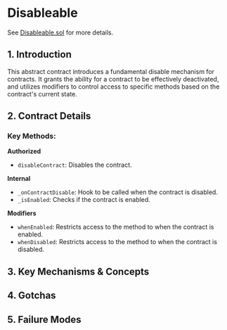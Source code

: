 # Disableable

See [Disableable.sol](/src/contracts/utils/Disableable.sol/abstract.Disableable.html) for more details.

## 1. Introduction

This abstract contract introduces a fundamental disable mechanism for contracts. It grants the ability for a contract to be effectively deactivated, and utilizes modifiers to control access to specific methods based on the contract's current state.

## 2. Contract Details

### Key Methods:

**Authorized**
- `disableContract`: Disables the contract.

**Internal**
- `_onContractDisable`: Hook to be called when the contract is disabled.
- `_isEnabled`: Checks if the contract is enabled.
  
**Modifiers**
- `whenEnabled`: Restricts access to the method to when the contract is enabled.
- `whenDisabled`: Restricts access to the method to when the contract is disabled.

## 3. Key Mechanisms & Concepts

## 4. Gotchas

## 5. Failure Modes
